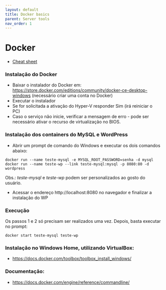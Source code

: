 ```yaml
---
layout: default
title: Docker basics
parent: Server tools
nav_order: 1
---
```


# Docker

+ [Cheat sheet](Docker-cheatsheet)

### Instalação do Docker

+ Baixar o instalador do Docker em: https://store.docker.com/editions/community/docker-ce-desktop-windows
(necessário criar uma conta no Docker)
+ Executar o instalador
+ Se for solicitada a ativação do Hyper-V responder Sim (irá reiniciar o PC)
+ Caso o serviço não inicie, verificar a mensagem de erro - pode ser necessário ativar o recurso de virtualização no BIOS.

### Instalação dos containers do MySQL e WordPress

+ Abrir um prompt de comando do Windows e executar os dois comandos abaixo:

```
docker run --name teste-mysql -e MYSQL_ROOT_PASSWORD=senha -d mysql
docker run --name teste-wp --link teste-mysql:mysql -p 8080:80 -d wordpress
```

Obs.: *teste-mysql* e *teste-wp* podem ser personalizados ao gosto do usuário.

+ Acessar o endereço http://localhost:8080 no navegador e finalizar a instalação do WP

### Execução

Os passos 1 e 2 só precisam ser realizados uma vez. Depois, basta executar no prompt:

`docker start teste-mysql teste-wp`

### Instalação no Windows Home, utilizando VirtualBox:

+ https://docs.docker.com/toolbox/toolbox_install_windows/


### Documentação:

+ https://docs.docker.com/engine/reference/commandline/
